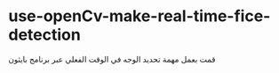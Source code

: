 # use-openCv-make-real-time-fice-detection
قمت بعمل مهمة تحديد الوجه في الوقت الفعلي عبر برنامج بايثون 
